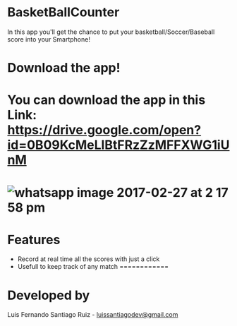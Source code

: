 # BasketBallCounter
In this app you'll get the chance to put your basketball/Soccer/Baseball score into your Smartphone!
# Download the app!
You can download the app in this Link: https://drive.google.com/open?id=0B09KcMeLlBtFRzZzMFFXWG1iUnM
============
![whatsapp image 2017-02-27 at 2 17 58 pm](https://cloud.githubusercontent.com/assets/21210652/23378952/ae061416-fcfa-11e6-8b2a-8ad8ea35ed69.jpeg)
============
# Features
* Record at real time all the scores with just a click 
* Usefull to keep track of any match
============
# Developed by 
Luis Fernando Santiago Ruiz - luissantiagodev@gmail.com
